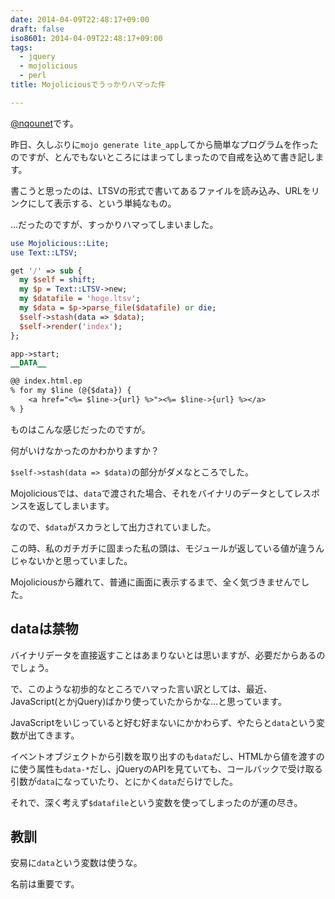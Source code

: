 ```yaml
---
date: 2014-04-09T22:48:17+09:00
draft: false
iso8601: 2014-04-09T22:48:17+09:00
tags:
  - jquery
  - mojolicious
  - perl
title: Mojoliciousでうっかりハマった件

---
```


[@nqounet](https://twitter.com/nqounet)です。

昨日、久しぶりに`mojo generate lite_app`してから簡単なプログラムを作ったのですが、とんでもないところにはまってしまったので自戒を込めて書き記します。

書こうと思ったのは、LTSVの形式で書いてあるファイルを読み込み、URLをリンクにして表示する、という単純なもの。

…だったのですが、すっかりハマってしまいました。

```perl
use Mojolicious::Lite;
use Text::LTSV;

get '/' => sub {
  my $self = shift;
  my $p = Text::LTSV->new;
  my $datafile = 'hoge.ltsv';
  my $data = $p->parse_file($datafile) or die;
  $self->stash(data => $data);
  $self->render('index');
};

app->start;
__DATA__

@@ index.html.ep
% for my $line (@{$data}) {
    <a href="<%= $line->{url} %>"><%= $line->{url} %></a>
% }
```

ものはこんな感じだったのですが。

何がいけなかったのかわかりますか？

`$self->stash(data => $data)`の部分がダメなところでした。

Mojoliciousでは、`data`で渡された場合、それをバイナリのデータとしてレスポンスを返してしまいます。

なので、`$data`がスカラとして出力されていました。

この時、私のガチガチに固まった私の頭は、モジュールが返している値が違うんじゃないかと思っていました。

Mojoliciousから離れて、普通に画面に表示するまで、全く気づきませんでした。

## dataは禁物

バイナリデータを直接返すことはあまりないとは思いますが、必要だからあるのでしょう。

で、このような初歩的なところでハマった言い訳としては、最近、JavaScript(とかjQuery)ばかり使っていたからかな…と思っています。

JavaScriptをいじっていると好む好まないにかかわらず、やたらと`data`という変数が出てきます。

イベントオブジェクトから引数を取り出すのも`data`だし、HTMLから値を渡すのに使う属性も`data-*`だし、jQueryのAPIを見ていても、コールバックで受け取る引数が`data`になっていたり、とにかく`data`だらけでした。

それで、深く考えず`$datafile`という変数を使ってしまったのが運の尽き。

## 教訓

安易に`data`という変数は使うな。

名前は重要です。
